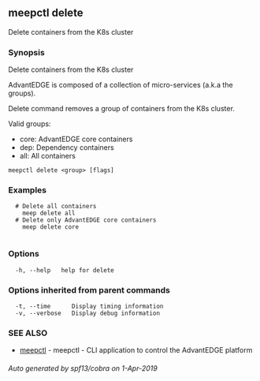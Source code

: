 ## meepctl delete

Delete containers from the K8s cluster

### Synopsis

Delete containers from the K8s cluster

AdvantEDGE is composed of a collection of micro-services (a.k.a the groups).

Delete command removes a group of containers from the K8s cluster.

Valid groups:
  * core: AdvantEDGE core containers
  * dep:  Dependency containers
  * all:  All containers
			

```
meepctl delete <group> [flags]
```

### Examples

```
  # Delete all containers
    meep delete all
  # Delete only AdvantEDGE core containers
    meep delete core
			
```

### Options

```
  -h, --help   help for delete
```

### Options inherited from parent commands

```
  -t, --time      Display timing information
  -v, --verbose   Display debug information
```

### SEE ALSO

* [meepctl](meepctl.md)	 - meepctl - CLI application to control the AdvantEDGE platform

###### Auto generated by spf13/cobra on 1-Apr-2019
